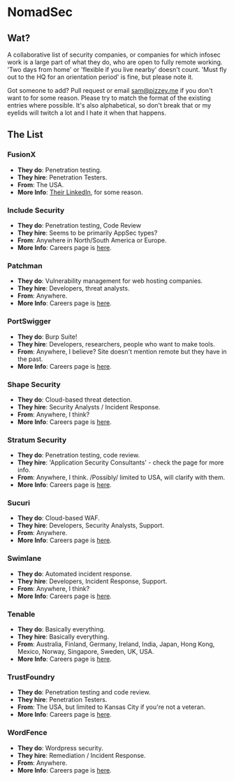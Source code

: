 # NomadSec

## Wat?
A collaborative list of security companies, or companies for which infosec work is a large part of what they do, who are open to fully remote working. 'Two days from home' or 'flexible if you live nearby' doesn't count. 'Must fly out to the HQ for an orientation period' is fine, but please note it.

Got someone to add? Pull request or email sam@pizzey.me if you don't want to for some reason. Please try to match the format of the existing entries where possible. It's also alphabetical, so don't break that or my eyelids will twitch a lot and I hate it when that happens.

## The List
### FusionX
* **They do**: Penetration testing.
* **They hire**: Penetration Testers.
* **From**: The USA.
* **More Info**: [Their LinkedIn](https://www.linkedin.com/company/fusionx-llc/careers), for some reason.
 
### Include Security
* **They do**: Penetration testing, Code Review
* **They hire**: Seems to be primarily AppSec types?
* **From**: Anywhere in North/South America or Europe.
* **More Info**: Careers page is [here](http://www.includesecurity.com/careers.html).

### Patchman
* **They do**: Vulnerability management for web hosting companies.
* **They hire**: Developers, threat analysts.
* **From**: Anywhere.
* **More Info**: Careers page is [here](http://jobs.patchman.co/).

### PortSwigger
* **They do**: Burp Suite!
* **They hire**: Developers, researchers, people who want to make tools.
* **From**: Anywhere, I believe? Site doesn't mention remote but they have in the past.
* **More Info**: Careers page is [here](https://portswigger.net/careers/index.html).

### Shape Security
* **They do**: Cloud-based threat detection.
* **They hire**: Security Analysts / Incident Response.
* **From**: Anywhere, I think?
* **More Info**: Careers page is [here](https://www.shapesecurity.com/jobs/).

### Stratum Security
* **They do**: Penetration testing, code review.
* **They hire**: 'Application Security Consultants' - check the page for more info.
* **From**: Anywhere, I think. /Possibly/ limited to USA, will clarify with them.
* **More Info**: Careers page is [here](https://stratumsecurity.com/company/careers/).

### Sucuri
* **They do**: Cloud-based WAF.
* **They hire**: Developers, Security Analysts, Support.
* **From**: Anywhere.
* **More Info**: Careers page is [here](https://sucuri.net/company/employment/).

### Swimlane
* **They do**: Automated incident response.
* **They hire**: Developers, Incident Response, Support.
* **From**: Anywhere, I think?
* **More Info**: Careers page is [here](http://swimlane.com/about/careers/).

### Tenable
* **They do**: Basically everything.
* **They hire**: Basically everything.
* **From**: Australia, Finland, Germany, Ireland, India, Japan, Hong Kong, Mexico, Norway, Singapore, Sweden, UK, USA.
* **More Info**: Careers page is [here](https://careers.tenable.com/).

### TrustFoundry
* **They do**: Penetration testing and code review.
* **They hire**: Penetration Testers.
* **From**: The USA, but limited to Kansas City if you're not a veteran.
* **More Info**: Careers page is [here](https://trustfoundry.net/about-us/jobs/).

### WordFence
* **They do**: Wordpress security.
* **They hire**: Remediation / Incident Response.
* **From**: Anywhere.
* **More Info**: Careers page is [here](https://www.wordfence.com/careers/security-analyst-%C2%AD-forensics-and-remediation/).
